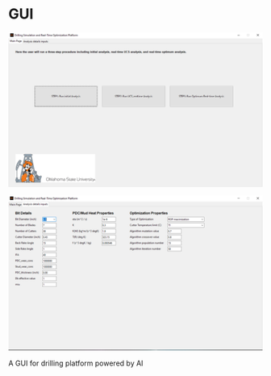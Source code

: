 # GUI


<p align="center">
  <img width="800" src="Assets/Capture.PNG" >
</p>


<p align="center">
  <img width="800" src="Assets/Capture2.PNG" >
</p>

A GUI for drilling platform powered by AI
